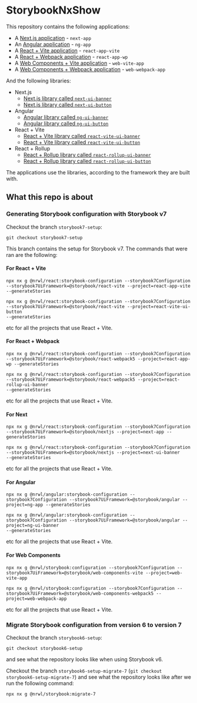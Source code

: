 # StorybookNxShow

This repository contains the following applications:

- A [Next.js application](apps/next-app) - `next-app`
- An [Angular application](apps/ng-app) - `ng-app`
- A [React + Vite application](apps/react-app-vite) - `react-app-vite`
- A [React + Webpack application](apps/react-app-wp) - `react-app-wp`
- A [Web Components + Vite application](apps/web-vite-app) - `web-vite-app`
- A [Web Components + Webpack application](apps/web-webpack-app) - `web-webpack-app`

And the following libraries:

- Next.js
  - [Next.js library called `next-ui-banner`](libs/next/ui/banner)
  - [Next.js library called `next-ui-button`](libs/next/ui/button)
- Angular
  - [Angular library called `ng-ui-banner`](libs/ng/ui/banner)
  - [Angular library called `ng-ui-button`](libs/ng/ui/button)
- React + Vite
  - [React + Vite library called `react-vite-ui-banner`](libs/react/vite/ui/banner)
  - [React + Vite library called `react-vite-ui-button`](libs/react/vite/ui/button)
- React + Rollup
  - [React + Rollup library called `react-rollup-ui-banner`](libs/react/rollup/ui/banner)
  - [React + Rollup library called `react-rollup-ui-button`](libs/react/rollup/ui/button)

The applications use the libraries, according to the framework they are built with.

## What this repo is about

### Generating Storybook configuration with Storybook v7

Checkout the branch `storybook7-setup`:

```
git checkout storybook7-setup
```

This branch contains the setup for Storybook v7. The commands that were ran are the following:

#### For React + Vite

```
npx nx g @nrwl/react:storybook-configuration --storybook7Configuration --storybook7UiFramework=@storybook/react-vite --project=react-app-vite --generateStories
```

```
npx nx g @nrwl/react:storybook-configuration --storybook7Configuration --storybook7UiFramework=@storybook/react-vite --project=react-vite-ui-button
--generateStories
```

etc for all the projects that use React + Vite.

#### For React + Webpack

```
npx nx g @nrwl/react:storybook-configuration --storybook7Configuration --storybook7UiFramework=@storybook/react-webpack5 --project=react-app-wp --generateStories
```

```
npx nx g @nrwl/react:storybook-configuration --storybook7Configuration --storybook7UiFramework=@storybook/react-webpack5 --project=react-rollup-ui-banner
--generateStories
```

etc for all the projects that use React + Vite.

#### For Next

```
npx nx g @nrwl/react:storybook-configuration --storybook7Configuration --storybook7UiFramework=@storybook/nextjs --project=next-app --generateStories
```

```
npx nx g @nrwl/react:storybook-configuration --storybook7Configuration --storybook7UiFramework=@storybook/nextjs --project=next-ui-banner
--generateStories
```

etc for all the projects that use React + Vite.

#### For Angular

```
npx nx g @nrwl/angular:storybook-configuration --storybook7Configuration --storybook7UiFramework=@storybook/angular --project=ng-app --generateStories
```

```
npx nx g @nrwl/angular:storybook-configuration --storybook7Configuration --storybook7UiFramework=@storybook/angular --project=ng-ui-banner
--generateStories
```

etc for all the projects that use React + Vite.

#### For Web Components

```
npx nx g @nrwl/storybook:configuration --storybook7Configuration --storybook7UiFramework=@storybook/web-components-vite --project=web-vite-app
```

```
npx nx g @nrwl/storybook:configuration --storybook7Configuration --storybook7UiFramework=@storybook/web-components-webpack5 --project=web-webpack-app
```

etc for all the projects that use React + Vite.

### Migrate Storybook configuration from version 6 to version 7

Checkout the branch `storybook6-setup`:

```
git checkout storybook6-setup
```

and see what the repository looks like when using Storybook v6.

Checkout the branch `storybook6-setup-migrate-7` (`git checkout storybook6-setup-migrate-7`) and see what the repository looks like after we run the following command:

```
npx nx g @nrwl/storybook:migrate-7
```
